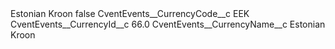 <?xml version="1.0" encoding="UTF-8"?>
<CustomMetadata xmlns="http://soap.sforce.com/2006/04/metadata" xmlns:xsi="http://www.w3.org/2001/XMLSchema-instance" xmlns:xsd="http://www.w3.org/2001/XMLSchema">
    <label>Estonian Kroon</label>
    <protected>false</protected>
    <values>
        <field>CventEvents__CurrencyCode__c</field>
        <value xsi:type="xsd:string">EEK</value>
    </values>
    <values>
        <field>CventEvents__CurrencyId__c</field>
        <value xsi:type="xsd:double">66.0</value>
    </values>
    <values>
        <field>CventEvents__CurrencyName__c</field>
        <value xsi:type="xsd:string">Estonian Kroon</value>
    </values>
</CustomMetadata>

